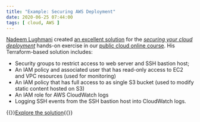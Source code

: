 ```yaml
---
title: "Example: Securing AWS Deployment"
date: 2020-06-25 07:44:00
tags: [ cloud, AWS ]
---
```

[Nadeem Lughmani](https://www.linkedin.com/in/nadeem-lughmani-38b4251/) created [an excellent solution](https://github.com/nadeemnet/NetworkingInPubClouds/tree/master/security) for the [_securing your cloud deployment_](https://my.ipspace.net/bin/list?id=PubCloud&module=6#HOMEWORK) hands-on exercise in our [public cloud online course](https://www.ipspace.net/PubCloud/). His Terraform-based solution includes:

* Security groups to restrict access to web server and SSH bastion host;
* An IAM policy and associated user that has read-only access to EC2 and VPC resources (used for monitoring)
* An IAM policy that has full access to as single S3 bucket (used to modify static content hosted on S3)
* An IAM role for AWS CloudWatch logs
* Logging SSH events from the SSH bastion host into CloudWatch logs.

{{<jump>}}[Explore the solution](https://github.com/nadeemnet/NetworkingInPubClouds/tree/master/security){{</jump>}}